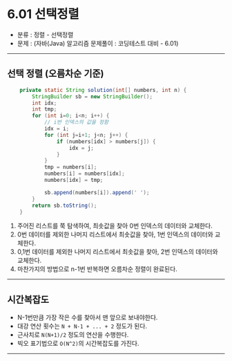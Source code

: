 # 6.01 선택정렬

- 분류 : 정렬 - 선택정렬
- 문제 : (자바(Java) 알고리즘 문제풀이 : 코딩테스트 대비 - 6.01)

---

## 선택 정렬 (오름차순 기준)

```java
    private static String solution(int[] numbers, int n) {
        StringBuilder sb = new StringBuilder();
        int idx;
        int tmp;
        for (int i=0; i<n; i++) {
            // i번 인덱스의 값을 정함
            idx = i;
            for (int j=i+1; j<n; j++) {
                if (numbers[idx] > numbers[j]) {
                    idx = j;
                }
            }
            tmp = numbers[i];
            numbers[i] = numbers[idx];
            numbers[idx] = tmp;

            sb.append(numbers[i]).append(' ');
        }
        return sb.toString();
    }
```
1. 주어진 리스트를 쭉 탐색하여, 최솟값을 찾아 0번 인덱스의 데이터와 교체한다.
2. 0번 데이터를 제외한 나머지 리스트에서 최솟값을 찾아, 1번 인덱스의 데이터와 교체한다.
3. 0,1번 데이터를 제외한 나머지 리스트에서 최솟값을 찾아, 2번 인덱스의 데이터와 교체한다.
4. 마찬가지의 방법으로 n-1번 반복하면 오름차순 정렬이 완료된다.

---

## 시간복잡도
- N-1번만큼 가장 작은 수를 찾아서 맨 앞으로 보내야한다.
- 대강 연산 횟수는 `N + N-1 + ... + 2` 정도가 된다.
- 근사치로 `N(N+1)/2` 정도의 연산을 수행한다.
- 빅오 표기법으로 `O(N^2)`의 시간복잡도를 가진다.

---
